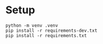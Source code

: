 # Setup

```
python -m venv .venv
pip install -r requirements-dev.txt
pip install -r requirements.txt
```
